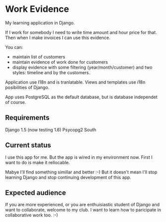 Work Evidence
=========

My learning application in Django.

If I work for somebody I need to write time amount and hour price for that. Then when I make invoices I can use this evidence.

You can:
* maintain list of customers
* maintain evidence of work done for customers
* display evidence with some filtering (year/month/customer) and two styles: timeline and by the customers.

Application use I18n and is tranlatable. Views and templates use i18n posibilities of Django.

App uses PostgreSQL as the default database, but is database independet of course.


Requirements
------------
Django 1.5 (now testing 1.6)
Psycopg2
South


Current status
--------------

I use this app for me. But the app is wired in my environment now. First I want to do is make it rellocable.

Mabye I'll find something simillar and better :-) But it doesn't mean I'll stop learning Django and stop continuing development of this app.


Expected audience
-----------------

If you are more experienced, or you are enthuisiastic student of Django and want to collaborate, welcome to my club. I want to learn how to paricipate in collaborative work too. :-)
